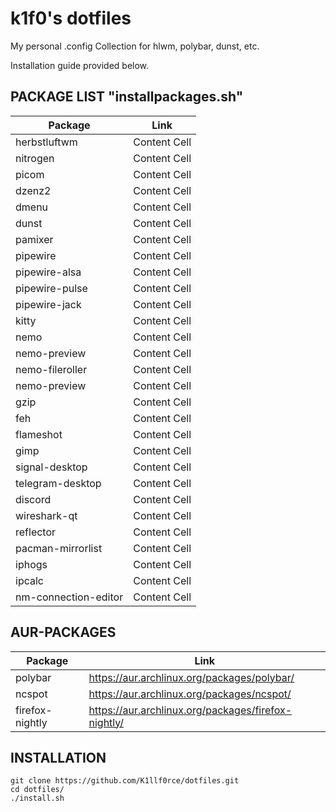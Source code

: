 # k1f0's dotfiles
My personal .config Collection for hlwm, polybar, dunst, etc.

Installation guide provided below.

## PACKAGE LIST "installpackages.sh" 

| Package | Link |
| ------------- | ------------- |
| herbstluftwm | Content Cell  |
| nitrogen | Content Cell  |
| picom | Content Cell  |
| dzenz2 | Content Cell  |
| dmenu | Content Cell  |
| dunst | Content Cell  |
| pamixer | Content Cell  |
| pipewire | Content Cell  |
| pipewire-alsa | Content Cell  |
| pipewire-pulse | Content Cell  |
| pipewire-jack | Content Cell  |
| kitty | Content Cell  |
| nemo | Content Cell  |
| nemo-preview | Content Cell  |
| nemo-fileroller | Content Cell  |
| nemo-preview | Content Cell  |
| gzip | Content Cell  |
| feh | Content Cell  |
| flameshot | Content Cell  |
| gimp | Content Cell  |
| signal-desktop | Content Cell  |
| telegram-desktop| Content Cell  |
| discord | Content Cell  |
| wireshark-qt | Content Cell  |
| reflector | Content Cell  |
| pacman-mirrorlist | Content Cell  |
| iphogs | Content Cell  |
| ipcalc | Content Cell  |
| nm-connection-editor | Content Cell  |

## AUR-PACKAGES

| Package | Link |
| ------------- | ------------- |
| polybar | https://aur.archlinux.org/packages/polybar/  |
| ncspot | https://aur.archlinux.org/packages/ncspot/  |
| firefox-nightly | https://aur.archlinux.org/packages/firefox-nightly/  |

## INSTALLATION
```
git clone https://github.com/K1llf0rce/dotfiles.git
cd dotfiles/
./install.sh
```

